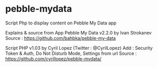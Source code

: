 pebble-mydata
=============

Script Php to display content on Pebble My Data app


Explains & source from App Pebble My Data v2.2.0 by Ivan Strokanev 
Source : https://github.com/bahbka/pebble-my-data

Script PHP v1.03 by Cyril Lopez (Twitter : @CyrilLopez)
Add : Security Token & Auth, Do Not Disturb Mode, Settings from url
Source : https://github.com/cyrillopez/pebble-mydata/

